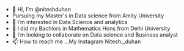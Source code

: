 - 👋 Hi, I’m @niteshduhan
- Pursuing my Master's in Data science from Amity University
- 👀 I’m interested in Data Science and analytics 
- 🌱 I did my Bachlors in Mathematics Hons from Delhi University 
- 💞️ I’m looking to collaborate on Data science and Business analyst
- 📫 How to reach me ...My Instagram Nitesh._duhan

<!---
niteshduhan/niteshduhan is a ✨ special ✨ repository because its `README.md` (this file) appears on your GitHub profile.
You can click the Preview link to take a look at your changes.
--->
